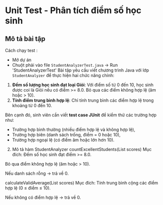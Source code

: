 # Unit Test - Phân tích điểm số học sinh

## Mô tả bài tập
Cách chạy test :
- Mở dự án
- Chuột phải vào file `StudentAnalyzerTest.java` → Run 'StudentAnalyzerTest'
Bài tập yêu cầu viết chương trình Java với lớp `StudentAnalyzer` để thực hiện hai chức năng chính:

1. **Đếm số lượng học sinh đạt loại Giỏi**: Với điểm số từ 0 đến 10, học sinh được coi là Giỏi nếu có điểm >= 8.0. Bỏ qua các điểm không hợp lệ (âm hoặc > 10).
2. **Tính điểm trung bình hợp lệ**: Chỉ tính trung bình các điểm hợp lệ trong khoảng từ 0 đến 10.

Bên cạnh đó, sinh viên cần viết **test case JUnit** để kiểm thử các trường hợp như:
- Trường hợp bình thường (nhiều điểm hợp lệ và không hợp lệ),
- Trường hợp biên (danh sách trống, điểm = 0 hoặc 10),
- Trường hợp ngoại lệ (có điểm âm hoặc lớn hơn 10).

2. Mô tả hàm StudentAnalyzer
   countExcellentStudents(List<Double> scores)
   Mục đích: Đếm số học sinh đạt điểm >= 8.0.

Bỏ qua điểm không hợp lệ (âm hoặc > 10).

Nếu danh sách rỗng → trả về 0.

calculateValidAverage(List<Double> scores)
Mục đích: Tính trung bình cộng các điểm hợp lệ (0 ≤ điểm ≤ 10).

Nếu không có điểm hợp lệ → trả về 0.

